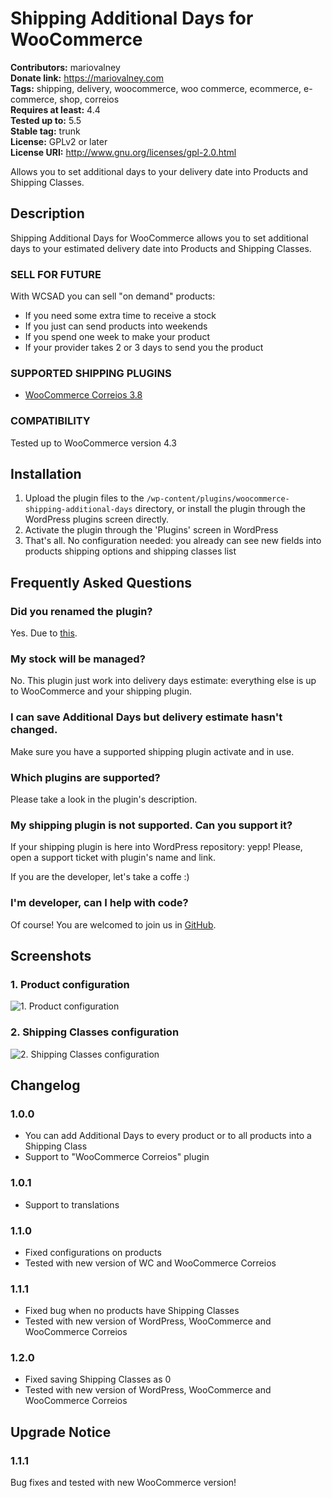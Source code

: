 # Shipping Additional Days for WooCommerce #
**Contributors:** mariovalney  
**Donate link:** https://mariovalney.com  
**Tags:** shipping, delivery, woocommerce, woo commerce, ecommerce, e-commerce, shop, correios  
**Requires at least:** 4.4  
**Tested up to:** 5.5  
**Stable tag:** trunk  
**License:** GPLv2 or later  
**License URI:** http://www.gnu.org/licenses/gpl-2.0.html  

Allows you to set additional days to your delivery date into Products and Shipping Classes.

## Description ##

Shipping Additional Days for WooCommerce allows you to set additional days to your estimated delivery date into Products and Shipping Classes.

### SELL FOR FUTURE ###

With WCSAD you can sell "on demand" products:

* If you need some extra time to receive a stock
* If you just can send products into weekends
* If you spend one week to make your product
* If your provider takes 2 or 3 days to send you the product

### SUPPORTED SHIPPING PLUGINS ###

* [WooCommerce Correios 3.8](https://wordpress.org/plugins/woocommerce-correios/)

### COMPATIBILITY ###

Tested up to WooCommerce version 4.3

## Installation ##

1. Upload the plugin files to the `/wp-content/plugins/woocommerce-shipping-additional-days` directory, or install the plugin through the WordPress plugins screen directly.
1. Activate the plugin through the 'Plugins' screen in WordPress
1. That's all. No configuration needed: you already can see new fields into products shipping options and shipping classes list

## Frequently Asked Questions ##

### Did you renamed the plugin? ###

Yes. Due to [this](https://make.wordpress.org/plugins/2019/08/08/trademark-enforcement/).

### My stock will be managed? ###

No. This plugin just work into delivery days estimate: everything else is up to WooCommerce and your shipping plugin.

### I can save Additional Days but delivery estimate hasn't changed. ###

Make sure you have a supported shipping plugin activate and in use.

### Which plugins are supported? ###

Please take a look in the plugin's description.

### My shipping plugin is not supported. Can you support it? ###

If your shipping plugin is here into WordPress repository: yepp!
Please, open a support ticket with plugin's name and link.

If you are the developer, let's take a coffe :)

### I'm developer, can I help with code? ###

Of course! You are welcomed to join us in [GitHub](https://github.com/mariovalney/woo-shipping-additional-days).

## Screenshots ##

### 1. Product configuration ###
![1. Product configuration](http://ps.w.org/shipping-additional-days-for-woocommerce/assets/screenshot-1.png)

### 2. Shipping Classes configuration ###
![2. Shipping Classes configuration](http://ps.w.org/shipping-additional-days-for-woocommerce/assets/screenshot-2.png)


## Changelog ##

### 1.0.0 ###
* You can add Additional Days to every product or to all products into a Shipping Class
* Support to "WooCommerce Correios" plugin

### 1.0.1 ###
* Support to translations

### 1.1.0 ###
* Fixed configurations on products
* Tested with new version of WC and WooCommerce Correios

### 1.1.1 ###
* Fixed bug when no products have Shipping Classes
* Tested with new version of WordPress, WooCommerce and WooCommerce Correios

### 1.2.0 ###
* Fixed saving Shipping Classes as 0
* Tested with new version of WordPress, WooCommerce and WooCommerce Correios

## Upgrade Notice ##

### 1.1.1 ###
Bug fixes and tested with new WooCommerce version!

